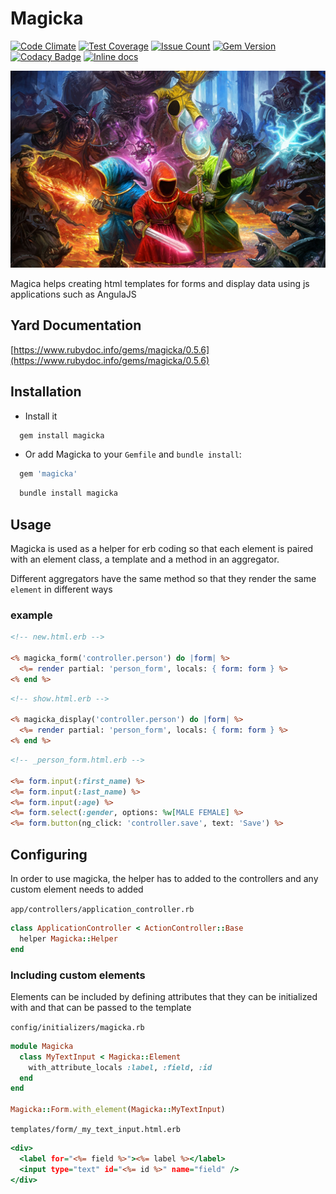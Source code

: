 Magicka
====
[![Code Climate](https://codeclimate.com/github/darthjee/magicka/badges/gpa.svg)](https://codeclimate.com/github/darthjee/magicka)
[![Test Coverage](https://codeclimate.com/github/darthjee/magicka/badges/coverage.svg)](https://codeclimate.com/github/darthjee/magicka/coverage)
[![Issue Count](https://codeclimate.com/github/darthjee/magicka/badges/issue_count.svg)](https://codeclimate.com/github/darthjee/magicka)
[![Gem Version](https://badge.fury.io/rb/magicka.svg)](https://badge.fury.io/rb/magicka)
[![Codacy Badge](https://api.codacy.com/project/badge/Grade/9836de08612e46b889c7978be2b72a14)](https://www.codacy.com/manual/darthjee/magicka?utm_source=github.com&amp;utm_medium=referral&amp;utm_content=darthjee/magicka&amp;utm_campaign=Badge_Grade)
[![Inline docs](http://inch-ci.org/github/darthjee/magicka.svg?branch=master)](http://inch-ci.org/github/darthjee/magicka)

![magicka](https://raw.githubusercontent.com/darthjee/magicka/master/magicka.jpg)

Magica helps creating html templates for forms and display data using js applications
such as AngulaJS

Yard Documentation
-------------------
[https://www.rubydoc.info/gems/magicka/0.5.6](https://www.rubydoc.info/gems/magicka/0.5.6)

Installation
---------------

 - Install it

```ruby
  gem install magicka
```

 - Or add Magicka to your `Gemfile` and `bundle install`:

```ruby
  gem 'magicka'
```

```bash
  bundle install magicka
```

## Usage
Magicka is used as a helper for erb coding so that each element is paired with an
element class, a template and a method in an aggregator.

Different aggregators have the same method so that they render the same `element` in
different ways

### example
```html.erb
<!-- new.html.erb -->

<% magicka_form('controller.person') do |form| %>
  <%= render partial: 'person_form', locals: { form: form } %>
<% end %>
```

```html.erb
<!-- show.html.erb -->

<% magicka_display('controller.person') do |form| %>
  <%= render partial: 'person_form', locals: { form: form } %>
<% end %>
```

```html.erb
<!-- _person_form.html.erb -->

<%= form.input(:first_name) %>
<%= form.input(:last_name) %>
<%= form.input(:age) %>
<%= form.select(:gender, options: %w[MALE FEMALE] %>
<%= form.button(ng_click: 'controller.save', text: 'Save') %>
```

## Configuring
In order to use magicka, the helper has to added to the controllers and any custom
element needs to added

`app/controllers/application_controller.rb`
```ruby
class ApplicationController < ActionController::Base
  helper Magicka::Helper
end
```

### Including custom elements

Elements can be included by defining attributes that they can be initialized with
and that can be passed to the template

`config/initializers/magicka.rb`
```ruby
module Magicka
  class MyTextInput < Magicka::Element
    with_attribute_locals :label, :field, :id
  end
end

Magicka::Form.with_element(Magicka::MyTextInput)
```

`templates/form/_my_text_input.html.erb`
```html.erb
<div>
  <label for="<%= field %>"><%= label %></label>
  <input type="text" id="<%= id %>" name="field" />
</div>
```

